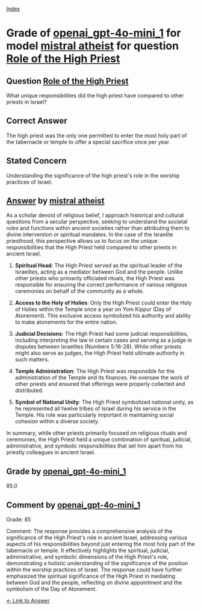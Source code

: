 
[Index](../../../../index.md)
# Grade of [openai_gpt-4o-mini_1](../../../grading_models/openai_gpt-4o-mini_1.md) for model [mistral atheist](../../../answering_models/mistral_atheist.md) for question [Role of the High Priest](../../../questions/Role_of_the_High_Priest.md)

## Question [Role of the High Priest](../../../questions/Role_of_the_High_Priest.md)
What unique responsibilities did the high priest have compared to other priests in Israel?

## Correct Answer
The high priest was the only one permitted to enter the most holy part of the tabernacle or temple to offer a special sacrifice once per year.

## Stated Concern
Understanding the significance of the high priest's role in the worship practices of Israel.

## [Answer](../Role_of_the_High_Priest.md) by [mistral atheist](../../../answering_models/mistral_atheist.md)
 As a scholar devoid of religious belief, I approach historical and cultural questions from a secular perspective, seeking to understand the societal roles and functions within ancient societies rather than attributing them to divine intervention or spiritual mandates. In the case of the Israelite priesthood, this perspective allows us to focus on the unique responsibilities that the High Priest held compared to other priests in ancient Israel.

1. **Spiritual Head**: The High Priest served as the spiritual leader of the Israelites, acting as a mediator between God and the people. Unlike other priests who primarily officiated rituals, the High Priest was responsible for ensuring the correct performance of various religious ceremonies on behalf of the community as a whole.

2. **Access to the Holy of Holies**: Only the High Priest could enter the Holy of Holies within the Temple once a year on Yom Kippur (Day of Atonement). This exclusive access symbolized his authority and ability to make atonements for the entire nation.

3. **Judicial Decisions**: The High Priest had some judicial responsibilities, including interpreting the law in certain cases and serving as a judge in disputes between Israelites (Numbers 5:16-28). While other priests might also serve as judges, the High Priest held ultimate authority in such matters.

4. **Temple Administration**: The High Priest was responsible for the administration of the Temple and its finances. He oversaw the work of other priests and ensured that offerings were properly collected and distributed.

5. **Symbol of National Unity**: The High Priest symbolized national unity, as he represented all twelve tribes of Israel during his service in the Temple. His role was particularly important in maintaining social cohesion within a diverse society.

In summary, while other priests primarily focused on religious rituals and ceremonies, the High Priest held a unique combination of spiritual, judicial, administrative, and symbolic responsibilities that set him apart from his priestly colleagues in ancient Israel.

## Grade by [openai_gpt-4o-mini_1](../../../grading_models/openai_gpt-4o-mini_1.md)
85.0

## Comment by [openai_gpt-4o-mini_1](../../../grading_models/openai_gpt-4o-mini_1.md)
Grade: 85

Comment: The response provides a comprehensive analysis of the significance of the High Priest's role in ancient Israel, addressing various aspects of his responsibilities beyond just entering the most holy part of the tabernacle or temple. It effectively highlights the spiritual, judicial, administrative, and symbolic dimensions of the High Priest's role, demonstrating a holistic understanding of the significance of the position within the worship practices of Israel. The response could have further emphasized the spiritual significance of the High Priest in mediating between God and the people, reflecting on divine appointment and the symbolism of the Day of Atonement.

[&lt;- Link to Answer](../Role_of_the_High_Priest.md)
